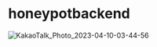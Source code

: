 # honeypotbackend
![KakaoTalk_Photo_2023-04-10-03-44-56](https://user-images.githubusercontent.com/42269221/230790961-bb240c35-a9bd-45a4-a01d-20f7f8e7eba9.jpeg)

